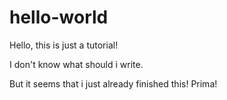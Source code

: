 # hello-world

Hello, this is just a tutorial!

I don't know what should i write.

But it seems that i just already finished this! Prima!
